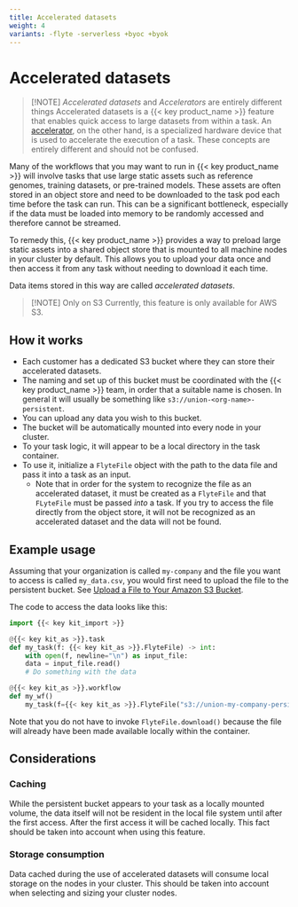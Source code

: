 ```yaml
---
title: Accelerated datasets
weight: 4
variants: -flyte -serverless +byoc +byok
---
```


# Accelerated datasets

> [!NOTE] *Accelerated datasets* and *Accelerators* are entirely different things
> Accelerated datasets is a {{< key product_name >}} feature that enables quick access to large datasets from within a task.
> An [accelerator](../core-concepts/tasks/task-hardware-environment/accelerators), on the other hand, is a specialized hardware device that is used to accelerate the execution of a task.
> These concepts are entirely different and should not be confused.

Many of the workflows that you may want to run in {{< key product_name >}} will involve tasks that use large static assets such as reference genomes, training datasets, or pre-trained models.
These assets are often stored in an object store and need to be downloaded to the task pod each time before the task can run.
This can be a significant bottleneck, especially if the data must be loaded into memory to be randomly accessed and therefore cannot be streamed.

To remedy this, {{< key product_name >}} provides a way to preload large static assets into a shared object store that is mounted to all machine nodes in your cluster by default.
This allows you to upload your data once and then access it from any task without needing to download it each time.

Data items stored in this way are called *accelerated datasets*.

> [!NOTE] Only on S3
> Currently, this feature is only available for AWS S3.

## How it works

* Each customer has a dedicated S3 bucket where they can store their accelerated datasets.
* The naming and set up of this bucket must be coordinated with the {{< key product_name >}} team, in order that a suitable name is chosen. In general it will usually be something like `s3://union-<org-name>-persistent`.
* You can upload any data you wish to this bucket.
* The bucket will be automatically mounted into every node in your cluster.
* To your task logic, it will appear to be a local directory in the task container.
* To use it, initialize a `FlyteFile` object with the path to the data file and pass it into a task as an input.
    * Note that in order for the system to recognize the file as an accelerated dataset, it must be created as a `FlyteFile` and that `FLyteFile` must be passed *into* a task.
      If you try to access the file directly from the object store, it will not be recognized as an accelerated dataset and the data will not be found.

## Example usage

Assuming that your organization is called `my-company` and the file you want to access is called `my_data.csv`, you would first need to upload the file to the persistent bucket. See [Upload a File to Your Amazon S3 Bucket](https://docs.aws.amazon.com/quickstarts/latest/s3backup/step-2-upload-file.html).

The code to access the data looks like this:

```python
import {{< key kit_import >}}

@{{< key kit_as >}}.task
def my_task(f: {{< key kit_as >}}.FlyteFile) -> int:
    with open(f, newline="\n") as input_file:
    data = input_file.read()
    # Do something with the data

@{{< key kit_as >}}.workflow
def my_wf()
    my_task(f={{< key kit_as >}}.FlyteFile("s3://union-my-company-persistent/my_data.csv"))
```

Note that you do not have to invoke `FlyteFile.download()` because the file will already have been made available locally within the container.

## Considerations

### Caching

While the persistent bucket appears to your task as a locally mounted volume, the data itself will not be resident in the local file system until after the first access. After the first access it will be cached locally. This fact should be taken into account when using this feature.

### Storage consumption

Data cached during the use of accelerated datasets will consume local storage on the nodes in your cluster. This should be taken into account when selecting and sizing your cluster nodes.
